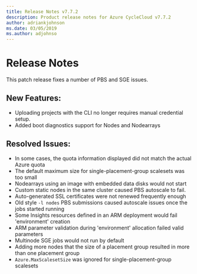 ```yaml
---
title: Release Notes v7.7.2
description: Product release notes for Azure CycleCloud v7.7.2
author: adriankjohnson
ms.date: 03/05/2019
ms.author: adjohnso
---
```


# Release Notes

This patch release fixes a number of PBS and SGE issues.

## New Features:
 * Uploading projects with the CLI no longer requires manual credential setup.
 * Added boot diagnostics support for Nodes and Nodearrays

## Resolved Issues:
 * In some cases, the quota information displayed did not match the actual Azure quota
 * The default maximum size for single-placement-group scalesets was too small
 * Nodearrays using an image with embedded data disks would not start
 * Custom static nodes in the same cluster caused PBS autoscale to fail.
 * Auto-generated SSL certificates were not renewed frequently enough
 * Old style `-l nodes` PBS submissions caused autoscale issues once the jobs started running
 * Some Insights resources defined in an ARM deployment would fail 'environment' creation
 * ARM parameter validation during 'environment' allocation failed valid parameters
 * Multinode SGE jobs would not run by default
 * Adding more nodes that the size of a placement group resulted in more than one placement group
 * `Azure.MaxScalesetSize` was ignored for single-placement-group scalesets